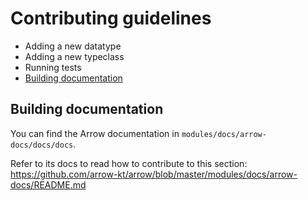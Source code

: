 # Contributing guidelines

* Adding a new datatype
* Adding a new typeclass
* Running tests
* [Building documentation](#building-documentation)

## Building documentation

You can find the Arrow documentation in `modules/docs/arrow-docs/docs/docs`.

Refer to its docs to read how to contribute to this section: https://github.com/arrow-kt/arrow/blob/master/modules/docs/arrow-docs/README.md
